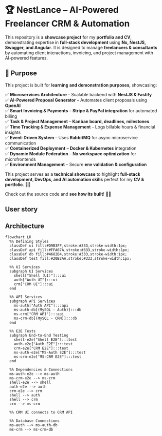 # 🏆 NestLance – AI-Powered Freelancer CRM & Automation

This repository is a **showcase project** for my **portfolio and CV**, demonstrating expertise in **full-stack development** using **Nx, NestJS, Swagger, and Angular**.
It is designed to manage **freelancers & consultants** by automating client interactions, invoicing, and project management with AI-powered features.

## 🚀 Purpose
This project is built for **learning and demonstration purposes**, showcasing:

✅ **Microservices Architecture** – Scalable backend with **NestJS & Fastify**  
✅ **AI-Powered Proposal Generator** – Automates client proposals using **OpenAI**  
✅ **Smart Invoicing & Payments** – **Stripe & PayPal integration** for automated billing  
✅ **Task & Project Management** – **Kanban board, deadlines, milestones**  
✅ **Time Tracking & Expense Management** – Logs billable hours & financial insights  
✅ **Event-Driven System** – Uses **RabbitMQ** for async microservice communication  
✅ **Containerized Deployment** – **Docker & Kubernetes** integration  
✅ **Dynamic Module Federation** – **Nx workspace optimization** for microfrontends  
✅ **Environment Management** – Secure **env validation & configuration**

This project serves as a **technical showcase** to highlight **full-stack development, DevOps, and AI automation skills** perfect for my **CV & portfolio**. 🚀🔥

Check out the source code and **see how its built!** 💼💡

## User story

## Architecture
    
```mermaid
flowchart LR
  %% Defining Styles
  classDef ui fill:#D9B3FF,stroke:#333,stroke-width:1px; 
  classDef api fill:#FFA07A,stroke:#333,stroke-width:1px;
  classDef db fill:#4682B4,stroke:#333,stroke-width:1px; 
  classDef test fill:#20B2AA,stroke:#333,stroke-width:1px; 

  %% UI Services
  subgraph UI Services
    shell["Shell (UI)"]:::ui
    auth["Auth UI"]:::ui
    crm["CRM UI"]:::ui
  end

  %% API Services
  subgraph API Services
    ms-auth["Auth API"]:::api
    ms-auth-db[(MySQL - Auth)]:::db
    ms-crm["CRM API"]:::api
    ms-crm-db[(MySQL - CRM)]:::db
  end

  %% E2E Tests
  subgraph End-to-End Testing
    shell-e2e["Shell E2E"]:::test
    auth-e2e["Auth E2E"]:::test
    crm-e2e["CRM E2E"]:::test
    ms-auth-e2e["MS-Auth E2E"]:::test
    ms-crm-e2e["MS-CRM E2E"]:::test
  end

  %% Dependencies & Connections
  ms-auth-e2e --> ms-auth
  ms-crm-e2e --> ms-crm
  shell-e2e --> shell
  auth-e2e --> auth
  crm-e2e --> crm
  shell --> auth
  shell --> crm
  crm --> ms-crm  
  
  %% CRM UI connects to CRM API

  %% Database Connections
  ms-auth --> ms-auth-db
  ms-crm --> ms-crm-db
```
